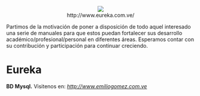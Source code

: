 <p align="center"><a href="http://eureka.com.ve/"><img src="https://1.bp.blogspot.com/-Qtv4TDe3LcI/Wykpyuf9k2I/AAAAAAAADQs/V0-HwUHc0XcxYGcfPnB2ZcdOGCjsKt1hACLcBGAs/s320/Bdeureka-big.png"></a><br>http://www.eureka.com.ve/</p>

Partimos de la motivación de poner a disposición de todo aquel interesado una serie de manuales para que estos puedan fortalecer sus desarrollo académico/profesional/personal en diferentes áreas. Esperamos contar con su contribución y participación para continuar creciendo.<p>


# Eureka
<b>BD Mysql.</b>
Visitenos en:<i> http://www.emiliogomez.com.ve</i>

